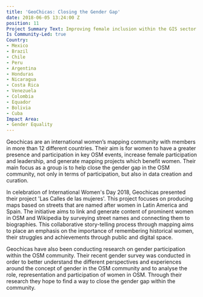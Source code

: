 ```yaml
---
title: 'GeoChicas: Closing the Gender Gap'
date: 2018-06-05 13:24:00 Z
position: 11
Project Summary Text: Improving female inclusion within the GIS sector and beyond
Is Community-Led: true
Country:
- Mexico
- Brazil
- Chile
- Peru
- Argentina
- Honduras
- Nicaragua
- Costa Rica
- Venezuela
- Colombia
- Equador
- Bolivia
- Cuba
Impact Area:
- Gender Equality
---
```


Geochicas are an international women’s mapping community with members in more than 12 different countries. Their aim is for women to have a greater presence and participation in key OSM events, increase female participation and leadership, and generate mapping projects which benefit women. Their main focus as a group is to help close the gender gap in the OSM community, not only in terms of participation, but also in data creation and curation.

In celebration of International Women's Day 2018, Geochicas presented their project 'Las Calles de las mujeres'. This project focuses on producing maps based on streets that are named after women in Latin America and Spain. The initiative aims to link and generate content of prominent women in OSM and Wikipedia by surveying street names and connecting them to biographies. This collaborative story-telling process through mapping aims to place an emphasis on the importance of remembering historical women, their struggles and achievements through public and digital space.

Geochicas have also been conducting research on gender participation within the OSM community. Their recent gender survey was conducted in order to better understand the different perspectives and experiences around the concept of gender in the OSM community and to analyse the role, representation and participation of women in OSM. Through their research they hope to find a way to close the gender gap within the community.